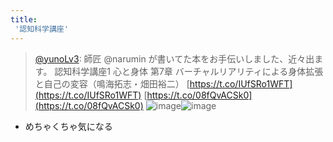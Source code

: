 ```yaml
---
title:
 '認知科学講座'
---
```


> [@yunoLv3](https://twitter.com/yunoLv3/status/1566762568978337792/photo/1): 師匠 @narumin が書いてた本をお手伝いしました、近々出ます。
> 認知科学講座1 心と身体
> 第7章 バーチャルリアリティによる身体拡張と自己の変容（鳴海拓志・畑田裕二）
> [https://t.co/IUfSRo1WFT](https://t.co/IUfSRo1WFT)
> [https://t.co/08fQvACSk0](https://t.co/08fQvACSk0)
> ![image](https://pbs.twimg.com/media/Fb5CQFVVEAA1Vry.jpg)![image](https://pbs.twimg.com/media/Fb5CQN7VUAAhoyQ.jpg)
- めちゃくちゃ気になる
